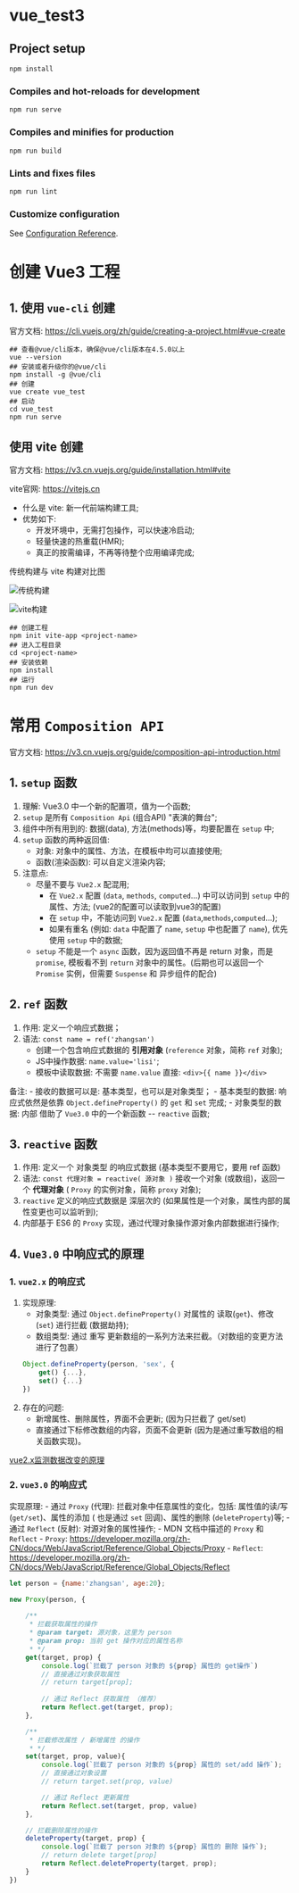 # vue_test3

## Project setup
```
npm install
```

### Compiles and hot-reloads for development
```
npm run serve
```

### Compiles and minifies for production
```
npm run build
```

### Lints and fixes files
```
npm run lint
```

### Customize configuration
See [Configuration Reference](https://cli.vuejs.org/config/).


# 创建 Vue3 工程

## 1. 使用 `vue-cli` 创建

官方文档: https://cli.vuejs.org/zh/guide/creating-a-project.html#vue-create

```shell
## 查看@vue/cli版本，确保@vue/cli版本在4.5.0以上
vue --version
## 安装或者升级你的@vue/cli
npm install -g @vue/cli
## 创建
vue create vue_test
## 启动
cd vue_test
npm run serve
```

## 使用 vite 创建

官方文档: https://v3.cn.vuejs.org/guide/installation.html#vite

vite官网: https://vitejs.cn

- 什么是 vite: 新一代前端构建工具;
- 优势如下: 
    - 开发环境中，无需打包操作，可以快速冷启动;
    - 轻量快速的热重载(HMR);
    - 真正的按需编译，不再等待整个应用编译完成;

传统构建与 vite 构建对比图

![传统构建](./img/traditional_construction.png)

![vite构建](./img/vite_construction.png)


```shell
## 创建工程
npm init vite-app <project-name>
## 进入工程目录
cd <project-name>
## 安装依赖
npm install
## 运行
npm run dev
```


# 常用 `Composition API`

官方文档: https://v3.cn.vuejs.org/guide/composition-api-introduction.html

## 1. `setup` 函数

1. 理解: Vue3.0 中一个新的配置项，值为一个函数;
2. `setup` 是所有 `Composition Api` (组合API) "表演的舞台";
3. 组件中所有用到的: 数据(data), 方法(methods)等，均要配置在 `setup` 中;
4. `setup` 函数的两种返回值:
    - 对象: 对象中的属性、方法，在模板中均可以直接使用;
    - 函数(渲染函数): 可以自定义渲染内容;
5. 注意点:
    - 尽量不要与 `Vue2.x` 配混用;
        - 在 `Vue2.x` 配置 (`data`, `methods`, `computed`...) 中可以访问到 `setup` 中的属性、方法; (vue2的配置可以读取到vue3的配置)
        - 在 `setup` 中，不能访问到 `Vue2.x` 配置 (`data`,`methods`,`computed`...); 
        - 如果有重名 (例如: `data` 中配置了 `name`, `setup` 中也配置了 `name`), 优先使用 `setup` 中的数据;
    - `setup` 不能是一个 `async` 函数，因为返回值不再是 return 对象，而是 `promise`, 模板看不到 `return` 对象中的属性。(后期也可以返回一个 `Promise` 实例，但需要 `Suspense` 和 异步组件的配合)


## 2. `ref` 函数

1. 作用: 定义一个响应式数据；
2. 语法: `const name = ref('zhangsan')`
    - 创建一个包含响应式数据的 **引用对象** (`reference` 对象，简称 `ref` 对象);
    - JS中操作数据: `name.value='lisi'`;
    - 模板中读取数据: 不需要 `name.value` 直接: `<div>{{ name }}</div>`

备注: 
    - 接收的数据可以是: 基本类型，也可以是对象类型；
    - 基本类型的数据: 响应式依然是依靠 `Object.defineProperty()` 的 `get` 和 `set` 完成;
    - 对象类型的数据: 内部 借助了 `Vue3.0` 中的一个新函数 -- `reactive` 函数;

## 3. `reactive` 函数

1. 作用: 定义一个 对象类型 的响应式数据 (基本类型不要用它，要用 ref 函数)
2. 语法: `const 代理对象 = reactive( 源对象 )` 接收一个对象 (或数组)，返回一个 **代理对象** ( `Proxy` 的实例对象，简称 `proxy` 对象);
3. `reactive` 定义的响应式数据是 深层次的 (如果属性是一个对象，属性内部的属性变更也可以监听到);
4. 内部基于 ES6 的 `Proxy` 实现，通过代理对象操作源对象内部数据进行操作;


## 4. `Vue3.0` 中响应式的原理

### 1. `vue2.x` 的响应式

1. 实现原理:
    - 对象类型: 通过 `Object.defineProperty()` 对属性的 读取(`get`)、修改(`set`) 进行拦截 (数据劫持);
    - 数组类型: 通过 重写 更新数组的一系列方法来拦截。（对数组的变更方法进行了包裹）
    ```js
    Object.defineProperty(person, 'sex', {
        get() {...},
        set() {...}
    })
    ```
2. 存在的问题:
    - 新增属性、删除属性，界面不会更新; (因为只拦截了 get/set)
    - 直接通过下标修改数组的内容，页面不会更新 (因为是通过重写数组的相关函数实现)。

[vue2.x监测数据改变的原理](../vue_basic/12.列表渲染/10.总结Vue数据监测.html)

### 2. `vue3.0` 的响应式

实现原理:
    - 通过 `Proxy` (代理): 拦截对象中任意属性的变化，包括: 属性值的读/写 (`get/set`)、属性的添加 ( 也是通过 `set` 回调)、属性的删除 (`deleteProperty`)等;
    - 通过 `Reflect` (反射): 对源对象的属性操作;
    - MDN 文档中描述的 `Proxy` 和 `Reflect`
        - `Proxy`: https://developer.mozilla.org/zh-CN/docs/Web/JavaScript/Reference/Global_Objects/Proxy
        - `Reflect`: https://developer.mozilla.org/zh-CN/docs/Web/JavaScript/Reference/Global_Objects/Reflect

```js
let person = {name:'zhangsan', age:20};

new Proxy(person, {
    
    /**
     * 拦截获取属性的操作
     * @param target: 源对象，这里为 person
     * @param prop: 当前 get 操作对应的属性名称
     * */
    get(target, prop) {
        console.log(`拦截了 person 对象的 ${prop} 属性的 get操作`)
        // 直接通过对象获取属性
        // return target[prop];
        
        // 通过 Reflect 获取属性 （推荐）
        return Reflect.get(target, prop);
    },

    /**
     * 拦截修改属性 / 新增属性 的操作
     * */
    set(target, prop, value){
        console.log(`拦截了 person 对象的 ${prop} 属性的 set/add 操作`);
        // 直接通过对象设置
        // return target.set(prop, value)

        // 通过 Reflect 更新属性
        return Reflect.set(target, prop, value)
    },

    // 拦截删除属性的操作
    deleteProperty(target, prop) {
        console.log(`拦截了 person 对象的 ${prop} 属性的 删除 操作`);
        // return delete target[prop]
        return Reflect.deleteProperty(target, prop);
    }
})
```



